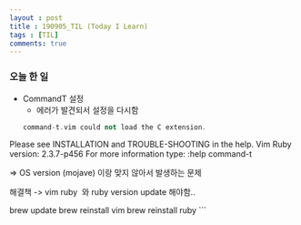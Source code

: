 ```yaml
---
layout : post
title : 190905_TIL (Today I Learn)
tags : [TIL]
comments: true
---
```

### 오늘 한 일
- CommandT 설정
	- 에러가 발견되서 설정을 다시함
	```cpp
	command-t.vim could not load the C extension.
Please see INSTALLATION and TROUBLE-SHOOTING in the help.
Vim Ruby version: 2.3.7-p456
For more information type:    :help command-t

=> OS version (mojave) 이랑 맞지 않아서 발생하는 문제

해결책 -> vim ruby  와  ruby version update 해야함..

brew update
brew reinstall vim
brew reinstall ruby
	```	
